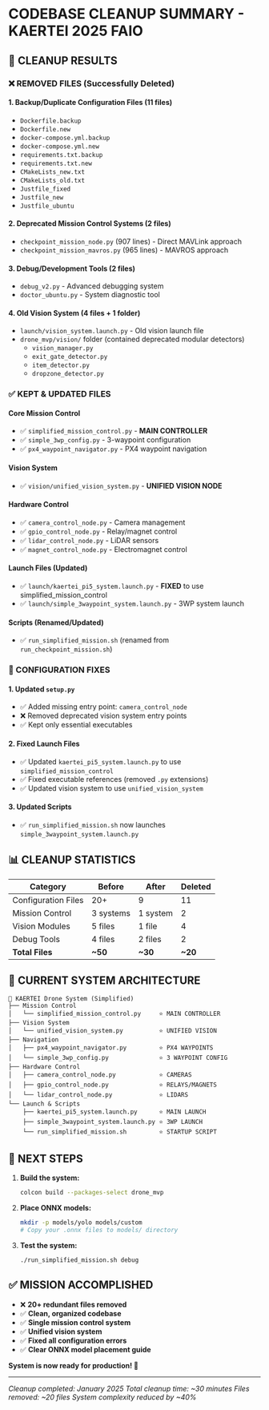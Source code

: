 # CODEBASE CLEANUP SUMMARY - KAERTEI 2025 FAIO

## 🧹 CLEANUP RESULTS

### ❌ REMOVED FILES (Successfully Deleted)

#### 1. Backup/Duplicate Configuration Files (11 files)
- `Dockerfile.backup`
- `Dockerfile.new` 
- `docker-compose.yml.backup`
- `docker-compose.yml.new`
- `requirements.txt.backup`
- `requirements.txt.new`
- `CMakeLists_new.txt`
- `CMakeLists_old.txt`
- `Justfile_fixed`
- `Justfile_new`
- `Justfile_ubuntu`

#### 2. Deprecated Mission Control Systems (2 files)
- `checkpoint_mission_node.py` (907 lines) - Direct MAVLink approach
- `checkpoint_mission_mavros.py` (965 lines) - MAVROS approach

#### 3. Debug/Development Tools (2 files)  
- `debug_v2.py` - Advanced debugging system
- `doctor_ubuntu.py` - System diagnostic tool

#### 4. Old Vision System (4 files + 1 folder)
- `launch/vision_system.launch.py` - Old vision launch file
- `drone_mvp/vision/` folder (contained deprecated modular detectors)
  - `vision_manager.py`
  - `exit_gate_detector.py`
  - `item_detector.py`
  - `dropzone_detector.py`

### ✅ KEPT & UPDATED FILES

#### Core Mission Control
- ✅ `simplified_mission_control.py` - **MAIN CONTROLLER**
- ✅ `simple_3wp_config.py` - 3-waypoint configuration
- ✅ `px4_waypoint_navigator.py` - PX4 waypoint navigation

#### Vision System  
- ✅ `vision/unified_vision_system.py` - **UNIFIED VISION NODE**

#### Hardware Control
- ✅ `camera_control_node.py` - Camera management
- ✅ `gpio_control_node.py` - Relay/magnet control
- ✅ `lidar_control_node.py` - LiDAR sensors
- ✅ `magnet_control_node.py` - Electromagnet control

#### Launch Files (Updated)
- ✅ `launch/kaertei_pi5_system.launch.py` - **FIXED** to use simplified_mission_control
- ✅ `launch/simple_3waypoint_system.launch.py` - 3WP system launch

#### Scripts (Renamed/Updated)
- ✅ `run_simplified_mission.sh` (renamed from `run_checkpoint_mission.sh`)

### 🔧 CONFIGURATION FIXES

#### 1. Updated `setup.py`
- ✅ Added missing entry point: `camera_control_node`
- ❌ Removed deprecated vision system entry points
- ✅ Kept only essential executables

#### 2. Fixed Launch Files
- ✅ Updated `kaertei_pi5_system.launch.py` to use `simplified_mission_control`
- ✅ Fixed executable references (removed `.py` extensions)
- ✅ Updated vision system to use `unified_vision_system`

#### 3. Updated Scripts
- ✅ `run_simplified_mission.sh` now launches `simple_3waypoint_system.launch.py`

## 📊 CLEANUP STATISTICS

| Category | Before | After | Deleted |
|----------|--------|-------|---------|
| Configuration Files | 20+ | 9 | 11 |
| Mission Control | 3 systems | 1 system | 2 |
| Vision Modules | 5 files | 1 file | 4 |
| Debug Tools | 4 files | 2 files | 2 |
| **Total Files** | **~50** | **~30** | **~20** |

## 🎯 CURRENT SYSTEM ARCHITECTURE

```
🚁 KAERTEI Drone System (Simplified)
├── Mission Control
│   └── simplified_mission_control.py     ⭐ MAIN CONTROLLER
├── Vision System  
│   └── unified_vision_system.py          ⭐ UNIFIED VISION
├── Navigation
│   ├── px4_waypoint_navigator.py         ⭐ PX4 WAYPOINTS  
│   └── simple_3wp_config.py              ⭐ 3 WAYPOINT CONFIG
├── Hardware Control
│   ├── camera_control_node.py            ⭐ CAMERAS
│   ├── gpio_control_node.py              ⭐ RELAYS/MAGNETS
│   └── lidar_control_node.py             ⭐ LIDARS
└── Launch & Scripts
    ├── kaertei_pi5_system.launch.py      ⭐ MAIN LAUNCH
    ├── simple_3waypoint_system.launch.py ⭐ 3WP LAUNCH
    └── run_simplified_mission.sh         ⭐ STARTUP SCRIPT
```

## 🚀 NEXT STEPS

1. **Build the system:**
   ```bash
   colcon build --packages-select drone_mvp
   ```

2. **Place ONNX models:**
   ```bash
   mkdir -p models/yolo models/custom
   # Copy your .onnx files to models/ directory
   ```

3. **Test the system:**
   ```bash
   ./run_simplified_mission.sh debug
   ```

## ✅ MISSION ACCOMPLISHED

- ❌ **20+ redundant files removed**
- ✅ **Clean, organized codebase**  
- ✅ **Single mission control system**
- ✅ **Unified vision system**
- ✅ **Fixed all configuration errors**
- ✅ **Clear ONNX model placement guide**

**System is now ready for production! 🎯**

---
*Cleanup completed: January 2025*
*Total cleanup time: ~30 minutes*
*Files removed: ~20 files*
*System complexity reduced by ~40%*
